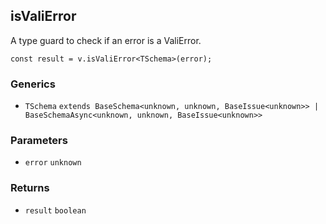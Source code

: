isValiError
-----------

A type guard to check if an error is a ValiError.

    const result = v.isValiError<TSchema>(error);
    

### Generics

*   `TSchema` `extends BaseSchema<unknown, unknown, BaseIssue<unknown>> | BaseSchemaAsync<unknown, unknown, BaseIssue<unknown>>`

### Parameters

*   `error` `unknown`

### Returns

*   `result` `boolean`